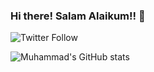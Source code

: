 ### Hi there! Salam Alaikum!! 👋


![Twitter Follow](https://img.shields.io/twitter/follow/iamkhalifaMBA?label=iamkhalifaMBA&logo=twitter&style=for-the-badge)

![Muhammad's GitHub stats](https://github-readme-stats.vercel.app/api?username=JBA-Khalifa&show_icons=true&theme=radical)
<!--
<p><img align="left" src="https://github-readme-stats.vercel.app/api/top-langs/?username=JBA-Khalifa&layout=compact&hide=html" alt="JBA-Khalifa" /></p>

- 🔭 I’m currently working on Setheum ...
- 🌱 I’m currently learning Turkish ...
- 👯 I’m looking to collaborate on DeFi Building Blocks ...
- 🤔 I’m looking for help with Rust, Flutter and JS contributors...
- 💬 Ask me about Setheum ...
- 📫 How to reach me: [Email](mailto:jbashir52@gmail.com) , [LinkedIn](https://linkedin.com/in/muhammad-jibril) ...
- ⚡ Fun fact: I draw!
-->
